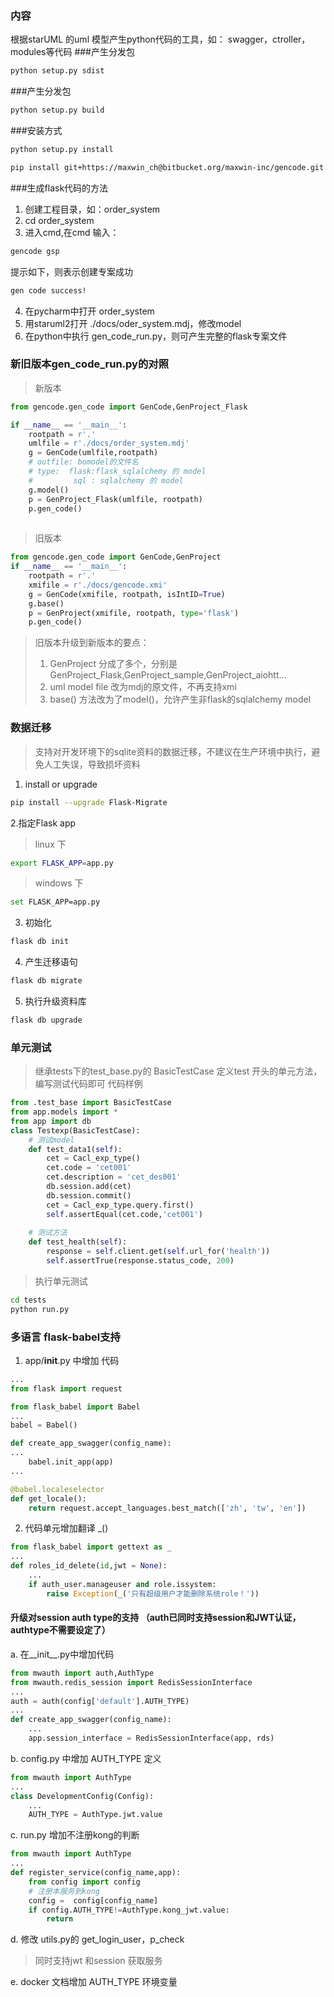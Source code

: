 ### 内容
根据starUML 的uml 模型产生python代码的工具，如： swagger，ctroller，modules等代码
###产生分发包
```bash
python setup.py sdist
```
###产生分发包
```bash
python setup.py build
```

###安装方式
```bash
python setup.py install
```
```bash
pip install git+https://maxwin_ch@bitbucket.org/maxwin-inc/gencode.git
```

###生成flask代码的方法
1. 创建工程目录，如：order_system
2. cd order_system
3. 进入cmd,在cmd 输入：
```bash
gencode gsp 
```
提示如下，则表示创建专案成功
```bash
gen code success!

```
4. 在pycharm中打开 order_system
5. 用staruml2打开 ./docs/oder_system.mdj，修改model
6. 在python中执行 gen_code_run.py，则可产生完整的flask专案文件

### 新旧版本gen_code_run.py的对照
> 新版本
```python
from gencode.gen_code import GenCode,GenProject_Flask

if __name__ == '__main__':
    rootpath = r'.'
    umlfile = r'./docs/order_system.mdj'
    g = GenCode(umlfile,rootpath)
    # outfile: bomodel的文件名
    # type:  flask:flask_sqlalchemy 的 model
    #         sql : sqlalchemy 的 model
    g.model()
    p = GenProject_Flask(umlfile, rootpath)
    p.gen_code()
    
```

> 旧版本
```python
from gencode.gen_code import GenCode,GenProject
if __name__ == '__main__':
    rootpath = r'.'
    xmifile = r'./docs/gencode.xmi'
    g = GenCode(xmifile, rootpath, isIntID=True)
    g.base()
    p = GenProject(xmifile, rootpath, type='flask')
    p.gen_code()
```
> 旧版本升级到新版本的要点：
> 1. GenProject 分成了多个，分别是GenProject_Flask,GenProject_sample,GenProject_aiohtt...
> 2. uml model file 改为mdj的原文件，不再支持xmi
> 3. base() 方法改为了model()，允许产生非flask的sqlalchemy model

### 数据迁移
> 支持对开发环境下的sqlite资料的数据迁移，不建议在生产环境中执行，避免人工失误，导致损坏资料
1. install or upgrade
```bash
pip install --upgrade Flask-Migrate
```
2.指定Flask app
> linux 下
```bash
export FLASK_APP=app.py
```
> windows 下
```bash
set FLASK_APP=app.py
```
3. 初始化
```bash
flask db init
```
4. 产生迁移语句
```bash
flask db migrate
```
5. 执行升级资料库
```bash
flask db upgrade
```

### 单元测试
> 继承tests下的test_base.py的 BasicTestCase
> 定义test 开头的单元方法，编写测试代码即可
> 代码样例
```python
from .test_base import BasicTestCase
from app.models import *
from app import db
class Testexp(BasicTestCase):
    # 测试model
    def test_data1(self):
        cet = Cacl_exp_type()
        cet.code = 'cet001'
        cet.description = 'cet_des001'
        db.session.add(cet)
        db.session.commit()
        cet = Cacl_exp_type.query.first()
        self.assertEqual(cet.code,'cet001')
    
    # 测试方法
    def test_health(self):
        response = self.client.get(self.url_for('health'))
        self.assertTrue(response.status_code, 200)
```

> 执行单元测试
```bash
cd tests
python run.py
```

### 多语言 flask-babel支持
1. app/__init__.py 中增加 代码
```python
...
from flask import request

from flask_babel import Babel
...
babel = Babel()

def create_app_swagger(config_name):
...
    babel.init_app(app)
...

@babel.localeselector
def get_locale():
    return request.accept_languages.best_match(['zh', 'tw', 'en'])
```
2. 代码单元增加翻译 _()
```python
from flask_babel import gettext as _
...
def roles_id_delete(id,jwt = None):
    ...
    if auth_user.manageuser and role.issystem:
        raise Exception(_('只有超级用户才能删除系统role！'))
```

#### 升级对session auth type的支持 （auth已同时支持session和JWT认证，authtype不需要设定了）  
a. 在__init__.py中增加代码   
````python
from mwauth import auth,AuthType
from mwauth.redis_session import RedisSessionInterface
...
auth = auth(config['default'].AUTH_TYPE)
...
def create_app_swagger(config_name):
    ...
    app.session_interface = RedisSessionInterface(app, rds)
````
b. config.py 中增加 AUTH_TYPE 定义   
```python
from mwauth import AuthType
...
class DevelopmentConfig(Config):
    ...
    AUTH_TYPE = AuthType.jwt.value
```

c. run.py  增加不注册kong的判断
```python
from mwauth import AuthType
...
def register_service(config_name,app):
    from config import config
    # 注册本服务到kong
    config =  config[config_name]
    if config.AUTH_TYPE!=AuthType.kong_jwt.value:
        return
```   
d. 修改 utils.py的 get_login_user，p_check
> 同时支持jwt 和session 获取服务

e. docker 文档增加 AUTH_TYPE 环境变量